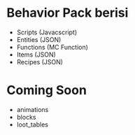 #  Behavior Pack berisi 

- Scripts (Javacscript)
- Entities (JSON)
- Functions (MC Function)
- Items (JSON)
- Recipes (JSON)

# Coming Soon

- animations 
- blocks
- loot_tables